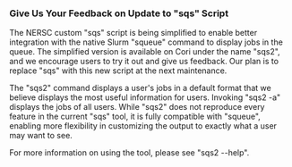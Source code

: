 ### Give Us Your Feedback on Update to "sqs" Script

The NERSC custom "sqs" script is being simplified to enable better integration
with the native Slurm "squeue" command to display jobs in the queue. The
simplified version is available on Cori under the name "sqs2", and we encourage
users to try it out and give us feedback. Our plan is to replace "sqs" with
this new script at the next maintenance.

The "sqs2" command displays a user's jobs in a default format that we believe
displays the most useful information for users. Invoking "sqs2 -a" displays the
jobs of all users. While "sqs2" does not reproduce every feature in the current
"sqs" tool, it is fully compatible with "squeue", enabling more flexibility in
customizing the output to exactly what a user may want to see.

For more information on using the tool, please see "sqs2 --help".
